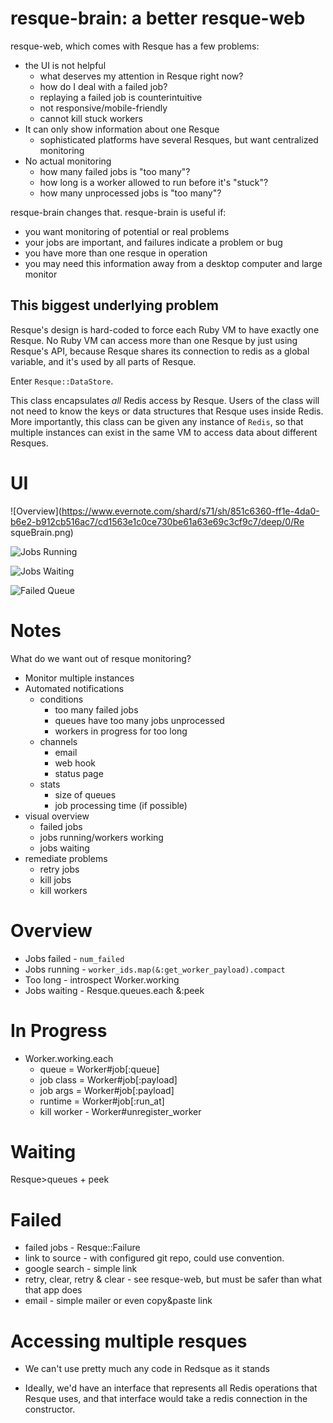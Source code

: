 # resque-brain: a better resque-web

resque-web, which comes with Resque has a few problems:

- the UI is not helpful
  - what deserves my attention in Resque right now?
  - how do I deal with a failed job?
  - replaying a failed job is counterintuitive
  - not responsive/mobile-friendly
  - cannot kill stuck workers
- It can only show information about one Resque
  - sophisticated platforms have several Resques, but want centralized monitoring
- No actual monitoring
  - how many failed jobs is "too many"?
  - how long is a worker allowed to run before it's "stuck"?
  - how many unprocessed jobs is "too many"?

resque-brain changes that.  resque-brain is useful if:

- you want monitoring of potential or real problems
- your jobs are important, and failures indicate a problem or bug
- you have more than one resque in operation
- you may need this information away from a desktop computer and large monitor

## This biggest underlying problem

Resque's design is hard-coded to force each Ruby VM to have exactly one Resque.  No Ruby VM can access more than one Resque by
just using Resque's API, because Resque shares its connection to redis as a global variable, and it's used by all parts of
Resque.

Enter `Resque::DataStore`.

This class encapsulates *all* Redis access by Resque.  Users of the class will not need to know the keys or data structures that
Resque uses inside Redis.  More importantly, this class can be given any instance of `Redis`, so that multiple instances can
exist in the same VM to access data about different Resques.

# UI

![Overview](https://www.evernote.com/shard/s71/sh/851c6360-ff1e-4da0-b6e2-b912cb516ac7/cd1563e1c0ce730be61a63e69c3cf9c7/deep/0/Re squeBrain.png)

![Jobs Running](https://www.evernote.com/shard/s71/sh/1c63c8b8-e4bc-484d-9711-bc19bcf618a4/d54b2c2b7ee60a24f7dfae3effb5089f/deep/0/ResqueBrain.png)

![Jobs Waiting](https://www.evernote.com/shard/s71/sh/af317bd1-1008-49a7-896e-dbb7ed3e268a/dbe3572974b948cf35ba85abccd3f8ba/deep/0/ResqueBrain.png)

![Failed Queue](https://www.evernote.com/shard/s71/sh/12da7bcf-82f3-49db-b846-f58787e85fc7/c49c5f965cc7ad4996101d29dfea329e/res/9c4b60dd-12c5-4f59-b626-0334c57080f0/skitch.png)


# Notes


What do we want out of resque monitoring?

- Monitor multiple instances
- Automated notifications
  - conditions
    - too many failed jobs
    - queues have too many jobs unprocessed
    - workers in progress for too long
  - channels
    - email
    - web hook
    - status page
  - stats
    - size of queues
    - job processing time (if possible)
- visual overview
  - failed jobs
  - jobs running/workers working
  - jobs waiting
- remediate problems
  - retry jobs
  - kill jobs
  - kill workers

# Overview

* Jobs failed - `num_failed`
* Jobs running -  `worker_ids.map(&:get_worker_payload).compact`
* Too long - introspect Worker.working
* Jobs waiting - Resque.queues.each &:peek

# In Progress

* Worker.working.each
  - queue = Worker#job[:queue]
  - job class = Worker#job[:payload]
  - job args = Worker#job[:payload]
  - runtime = Worker#job[:run_at]
  - kill worker - Worker#unregister_worker

# Waiting

Resque>queues + peek

# Failed

- failed jobs - Resque::Failure
- link to source - with configured git repo, could use convention.
- google search - simple link
- retry, clear, retry & clear - see resque-web, but must be safer than what that app does
- email - simple mailer or even copy&paste link


# Accessing multiple resques

* We can't use pretty  much any code in Redsque as it stands
- Ideally, we'd have an interface that represents all Redis operations that Resque uses, and that interface
  would take a redis connection in the constructor.
